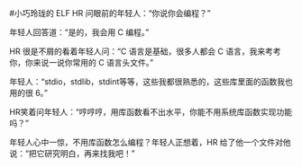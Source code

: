 #小巧玲珑的 ELF
HR 问眼前的年轻人：“你说你会编程？”

年轻人回答道：“是的，我会用 C 编程。”

HR 很是不屑的看着年轻人问：“C 语言是基础，很多人都会 C 语言，我来考考你，你来说一说你常用的 C 语言头文件。”

年轻人：“stdio，stdlib，stdint等等，这些我都很熟悉的，这些库里面的函数我也用的很 6。”

HR笑着问年轻人：“哼哼哼，用库函数看不出水平，你能不用系统库函数实现功能吗？”

年轻人心中一惊，不用库函数怎么编程？年轻人正想着，HR 给了他一个文件对他说：“把它研究明白，再来找我吧！”